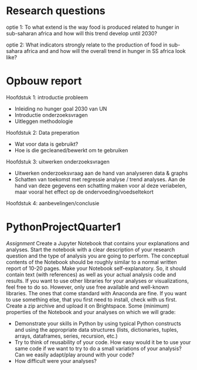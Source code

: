 # Research questions
optie 1: To what extend is the way food is produced related to hunger in sub-saharan africa and how will this trend develop until 2030? 

optie 2: What indicators strongly relate to the production of food in sub-sahara africa and and how will the overall trend in hunger in SS africa look like?

# Opbouw report
Hoofdstuk 1: introductie probleem
- Inleiding no hunger goal 2030 van UN 
- Introductie onderzoeksvragen
- Uitleggen methodologie

Hoofdstuk 2: Data preperation
- Wat voor data is gebruikt?
- Hoe is die gecleaned/bewerkt om te gebruiken

Hoofdstuk 3: uitwerken onderzoeksvragen

- Uitwerken onderzoeksvraag aan de hand van analyseren data & graphs
- Schatten van toekomst met regressie analyse / trend analyses. Aan de hand van deze gegevens een schatting maken voor al deze veriabelen, maar vooral het effect op de ondervoeding/voedseltekort

Hoofdstuk 4: aanbevelingen/conclusie


# PythonProjectQuarter1

*Assignment*
Create a Jupyter Notebook that contains your explanations and analyses. Start the notebook with a
clear description of your research question and the type of analysis you are going to perform. The
conceptual contents of the Notebook should be roughly similar to a normal written report of 10-20
pages. Make your Notebook self-explanatory. So, it should contain text (with references) as well as
your actual analysis code and results. If you want to use other libraries for your analyses or
visualizations, feel free to do so. However, only use free available and well-known libraries. The ones
that come standard with Anaconda are fine. If you want to use something else, that you first need to
install, check with us first. Create a zip archive and upload it on Brightspace.
Some (minimum) properties of the Notebook and your analyses on which we will grade:
- Demonstrate your skills in Python by using typical Python constructs and using the appropriate
data structures (lists, dictionaries, tuples, arrays, dataframes, series, recursion, etc.)
- Try to think of reusability of your code. How easy would it be to use your same code if we
want to try to do a small variations of your analysis? Can we easily adapt/play around with
your code?
- How difficult were your analyses?
